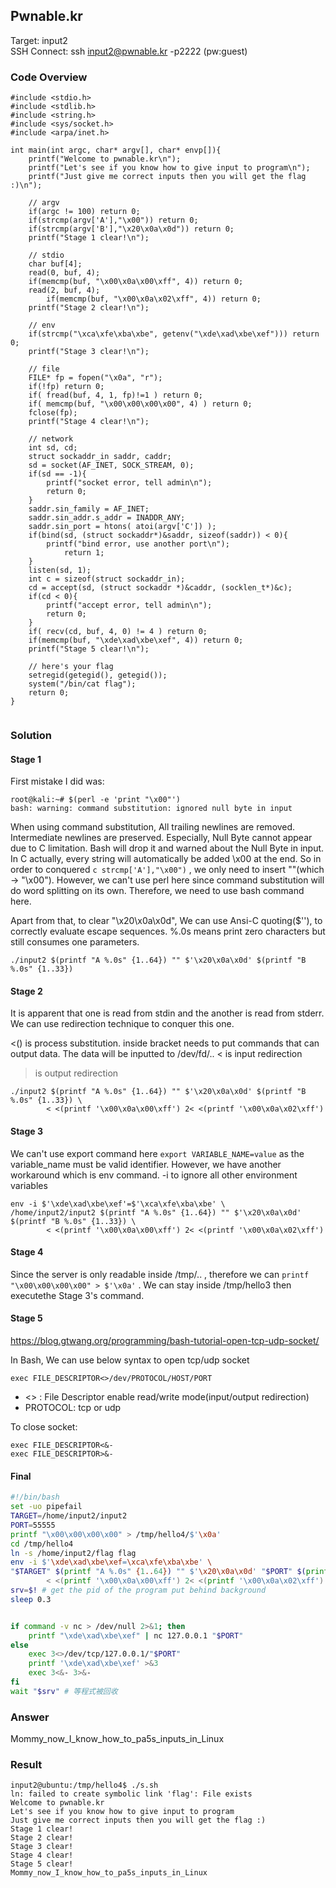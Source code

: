 ## Pwnable.kr
Target: input2 <br>
SSH Connect: ssh input2@pwnable.kr -p2222 (pw:guest)

### Code Overview
```
#include <stdio.h>
#include <stdlib.h>
#include <string.h>
#include <sys/socket.h>
#include <arpa/inet.h>

int main(int argc, char* argv[], char* envp[]){
	printf("Welcome to pwnable.kr\n");
	printf("Let's see if you know how to give input to program\n");
	printf("Just give me correct inputs then you will get the flag :)\n");

	// argv
	if(argc != 100) return 0;
	if(strcmp(argv['A'],"\x00")) return 0;
	if(strcmp(argv['B'],"\x20\x0a\x0d")) return 0;
	printf("Stage 1 clear!\n");	

	// stdio
	char buf[4];
	read(0, buf, 4);
	if(memcmp(buf, "\x00\x0a\x00\xff", 4)) return 0;
	read(2, buf, 4);
        if(memcmp(buf, "\x00\x0a\x02\xff", 4)) return 0;
	printf("Stage 2 clear!\n");
	
	// env
	if(strcmp("\xca\xfe\xba\xbe", getenv("\xde\xad\xbe\xef"))) return 0;
	printf("Stage 3 clear!\n");

	// file
	FILE* fp = fopen("\x0a", "r");
	if(!fp) return 0;
	if( fread(buf, 4, 1, fp)!=1 ) return 0;
	if( memcmp(buf, "\x00\x00\x00\x00", 4) ) return 0;
	fclose(fp);
	printf("Stage 4 clear!\n");	

	// network
	int sd, cd;
	struct sockaddr_in saddr, caddr;
	sd = socket(AF_INET, SOCK_STREAM, 0);
	if(sd == -1){
		printf("socket error, tell admin\n");
		return 0;
	}
	saddr.sin_family = AF_INET;
	saddr.sin_addr.s_addr = INADDR_ANY;
	saddr.sin_port = htons( atoi(argv['C']) );
	if(bind(sd, (struct sockaddr*)&saddr, sizeof(saddr)) < 0){
		printf("bind error, use another port\n");
    		return 1;
	}
	listen(sd, 1);
	int c = sizeof(struct sockaddr_in);
	cd = accept(sd, (struct sockaddr *)&caddr, (socklen_t*)&c);
	if(cd < 0){
		printf("accept error, tell admin\n");
		return 0;
	}
	if( recv(cd, buf, 4, 0) != 4 ) return 0;
	if(memcmp(buf, "\xde\xad\xbe\xef", 4)) return 0;
	printf("Stage 5 clear!\n");

	// here's your flag
	setregid(getegid(), getegid());
	system("/bin/cat flag");	
	return 0;
}


```

### Solution
#### Stage 1
First mistake I did was:
```
root@kali:~# $(perl -e 'print "\x00"')
bash: warning: command substitution: ignored null byte in input
```
When using command substitution, All trailing newlines are removed. Intermediate newlines are preserved.
Especially, Null Byte cannot appear due to C limitation. Bash will drop it and warned about the Null Byte in input. In C actually, every string will automatically be added \x00 at the end. So in order to conquered `c strcmp['A'],"\x00")` , we only need to insert ""(which -> "\x00"). However, we can't use perl here since command substitution will do word splitting on its own. Therefore, we need to use bash command here.

Apart from that, to clear "\x20\x0a\x0d", We can use Ansi-C quoting($''), to correctly evaluate escape
sequences. %.0s means print zero characters but still consumes one parameters.

```
./input2 $(printf "A %.0s" {1..64}) "" $'\x20\x0a\x0d' $(printf "B %.0s" {1..33})
```

#### Stage 2
It is apparent that one is read from stdin and the another is read from stderr. We can use redirection technique to conquer this one. 

<() is process substitution. inside bracket needs to put commands that can output data. The data will be inputted to /dev/fd/.. 
< is input redirection
> is output redirection
```
./input2 $(printf "A %.0s" {1..64}) "" $'\x20\x0a\x0d' $(printf "B %.0s" {1..33}) \
        < <(printf '\x00\x0a\x00\xff') 2< <(printf '\x00\x0a\x02\xff')
```

#### Stage 3
We can't use export command here `export VARIABLE_NAME=value` as the variable_name must be valid identifier. However, we have another workaround which is env command. -i to ignore all other environment variables

```
env -i $'\xde\xad\xbe\xef'=$'\xca\xfe\xba\xbe' \
/home/input2/input2 $(printf "A %.0s" {1..64}) "" $'\x20\x0a\x0d' $(printf "B %.0s" {1..33}) \
        < <(printf '\x00\x0a\x00\xff') 2< <(printf '\x00\x0a\x02\xff')
```

#### Stage 4
Since the server is only readable inside /tmp/.. , therefore we can `printf "\x00\x00\x00\x00" > $'\x0a'`  . We can stay inside /tmp/hello3 then executethe Stage 3's command.

#### Stage 5
https://blog.gtwang.org/programming/bash-tutorial-open-tcp-udp-socket/

In Bash, We can use below syntax to open tcp/udp socket
```
exec FILE_DESCRIPTOR<>/dev/PROTOCOL/HOST/PORT
```
- <> : File Descriptor enable read/write mode(input/output redirection)
- PROTOCOL: tcp or udp

To close socket: 
```
exec FILE_DESCRIPTOR<&-
exec FILE_DESCRIPTOR>&-
```

#### Final
```bash
#!/bin/bash
set -uo pipefail
TARGET=/home/input2/input2
PORT=55555
printf "\x00\x00\x00\x00" > /tmp/hello4/$'\x0a'
cd /tmp/hello4
ln -s /home/input2/flag flag
env -i $'\xde\xad\xbe\xef=\xca\xfe\xba\xbe' \
"$TARGET" $(printf "A %.0s" {1..64}) "" $'\x20\x0a\x0d' "$PORT" $(printf "B %.0s" {1..32}) \
        < <(printf '\x00\x0a\x00\xff') 2< <(printf '\x00\x0a\x02\xff') &
srv=$! # get the pid of the program put behind background
sleep 0.3


if command -v nc > /dev/null 2>&1; then
    printf "\xde\xad\xbe\xef" | nc 127.0.0.1 "$PORT"
else 
    exec 3<>/dev/tcp/127.0.0.1/"$PORT"
    printf '\xde\xad\xbe\xef' >&3
    exec 3<&- 3>&-
fi
wait "$srv" # 等程式被回收

```

### Answer
Mommy_now_I_know_how_to_pa5s_inputs_in_Linux
### Result
```
input2@ubuntu:/tmp/hello4$ ./s.sh
ln: failed to create symbolic link 'flag': File exists
Welcome to pwnable.kr
Let's see if you know how to give input to program
Just give me correct inputs then you will get the flag :)
Stage 1 clear!
Stage 2 clear!
Stage 3 clear!
Stage 4 clear!
Stage 5 clear!
Mommy_now_I_know_how_to_pa5s_inputs_in_Linux

```
